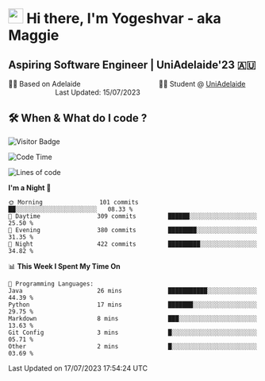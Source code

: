 <h1><img src="https://emojis.slackmojis.com/emojis/images/1531849430/4246/blob-sunglasses.gif?1531849430" width="30"/> Hi there, I'm Yogeshvar - aka Maggie</h1>

## Aspiring Software Engineer | UniAdelaide'23 🇦🇺  
🏂🏻  Based on Adelaide &nbsp;&nbsp;&nbsp;&nbsp;&nbsp;&nbsp;&nbsp;&nbsp;&nbsp;&nbsp;&nbsp;&nbsp;&nbsp;&nbsp;&nbsp;&nbsp;&nbsp;&nbsp;&nbsp;&nbsp;&nbsp;&nbsp;&nbsp;&nbsp;&nbsp;&nbsp;&nbsp;&nbsp;&nbsp;&nbsp;&nbsp;&nbsp;&nbsp;&nbsp;&nbsp;&nbsp;&nbsp;&nbsp;&nbsp;👨‍💻 Student @ [UniAdelaide](https://www.adelaide.edu.au)   &nbsp;&nbsp;&nbsp;&nbsp;&nbsp;&nbsp;&nbsp;&nbsp;&nbsp;&nbsp;&nbsp;&nbsp;&nbsp;&nbsp;&nbsp;&nbsp;&nbsp;&nbsp;&nbsp;&nbsp;&nbsp;&nbsp;&nbsp;&nbsp;Last Updated: 15/07/2023

## 🛠 When & What do I code ?  

![Visitor Badge](https://visitor-badge.feriirawann.repl.co?username=yogeshvar&repo=yogeshvar&label=Visitors&style=plastic&color=%23457BFF&contentType=svg)

<!--START_SECTION:waka-->
![Code Time](http://img.shields.io/badge/Code%20Time-2%2C274%20hrs%2030%20mins-blue)

![Lines of code](https://img.shields.io/badge/From%20Hello%20World%20I%27ve%20Written-4.0%20million%20lines%20of%20code-blue)

**I'm a Night 🦉** 

```text
🌞 Morning                101 commits         ██░░░░░░░░░░░░░░░░░░░░░░░   08.33 % 
🌆 Daytime                309 commits         ██████░░░░░░░░░░░░░░░░░░░   25.50 % 
🌃 Evening                380 commits         ████████░░░░░░░░░░░░░░░░░   31.35 % 
🌙 Night                  422 commits         █████████░░░░░░░░░░░░░░░░   34.82 % 
```


📊 **This Week I Spent My Time On** 

```text
💬 Programming Languages: 
Java                     26 mins             ███████████░░░░░░░░░░░░░░   44.39 % 
Python                   17 mins             ███████░░░░░░░░░░░░░░░░░░   29.75 % 
Markdown                 8 mins              ███░░░░░░░░░░░░░░░░░░░░░░   13.63 % 
Git Config               3 mins              █░░░░░░░░░░░░░░░░░░░░░░░░   05.71 % 
Other                    2 mins              █░░░░░░░░░░░░░░░░░░░░░░░░   03.69 % 
```


 Last Updated on 17/07/2023 17:54:24 UTC
<!--END_SECTION:waka-->
